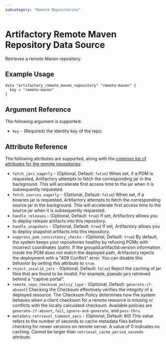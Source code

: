 ```yaml
---
subcategory: "Remote Repositories"
---
```

# Artifactory Remote Maven Repository Data Source

Retrieves a remote Maven repository.

## Example Usage

```hcl
data "artifactory_remote_maven_repository" "remote-maven" {
  key = "remote-maven"
}
```

## Argument Reference

The following argument is supported:

* `key` - (Required) the identity key of the repo.

## Attribute Reference

The following attributes are supported, along with the [common list of attributes for the remote repositories](remote.md):

* `fetch_jars_eagerly` - (Optional, Default: `false`) When set, if a POM is requested, Artifactory attempts to fetch the corresponding jar in the background. This will accelerate first access time to the jar when it is subsequently requested.
* `fetch_sources_eagerly` - (Optional, Default: `false`) When set, if a binaries jar is requested, Artifactory attempts to fetch the corresponding source jar in the background. This will accelerate first access time to the source jar when it is subsequently requested.
* `handle_releases` - (Optional, Default: `true`) If set, Artifactory allows you to deploy release artifacts into this repository.
* `handle_snapshots` - (Optional, Default: `true`) If set, Artifactory allows you to deploy snapshot artifacts into this repository.
* `suppress_pom_consistency_checks` - (Optional, Default: `true`) By default, the system keeps your repositories healthy by refusing POMs with incorrect coordinates (path). If the groupId:artifactId:version information inside the POM does not match the deployed path, Artifactory rejects the deployment with a "409 Conflict" error. You can disable this behavior by setting this attribute to `true`.
* `reject_invalid_jars` - (Optional, Default: `false`) Reject the caching of jar files that are found to be invalid. For example, pseudo jars retrieved behind a "captive portal".
* `remote_repo_checksum_policy_type` - (Optional, Default: `generate-if-absent`) Checking the Checksum effectively verifies the integrity of a deployed resource. The Checksum Policy determines how the system behaves when a client checksum for a remote resource is missing or conflicts with the locally calculated checksum. Available policies are `generate-if-absent`, `fail`, `ignore-and-generate`, and `pass-thru`.
* `metadata_retrieval_timeout_secs` - (Optional, Default: 60) This value refers to the number of seconds to cache metadata files before checking for newer versions on remote server. A value of 0 indicates no caching. Cannot be larger than `retrieval_cache_period_seconds` attribute.